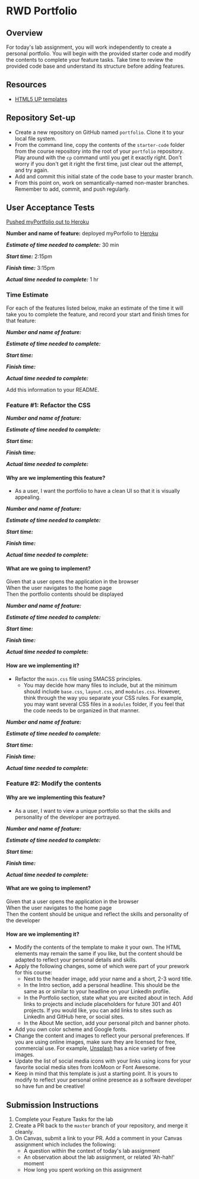 # RWD Portfolio

## Overview

For today's lab assignment, you will work independently to create a personal portfolio. You will begin with the provided starter code and modify the contents to complete your feature tasks. Take time to review the provided code base and understand its structure before adding features.

## Resources

- [HTML5 UP templates](https://html5up.net/)

## Repository Set-up

- Create a new repository on GitHub named `portfolio`. Clone it to your local file system.
- From the command line, copy the contents of the `starter-code` folder from the course repository into the root of your `portfolio` repository. Play around with the `cp` command until you get it exactly right. Don't worry if you don't get it right the first time, just clear out the attempt, and try again.
- Add and commit this initial state of the code base to your master branch.
- From this point on, work on semantically-named non-master branches. Remember to add, commit, and push regularly.

## User Acceptance Tests

[Pushed myPortfolio out to Heroku](https://mmandell.herokuapp.com/index.html)  

**Number and name of feature:** deployed myPorfolio to [Heroku](https://mmandell.herokuapp.com/index.html)  

***Estimate of time needed to complete:*** 30 min

***Start time:*** 2:15pm

***Finish time:*** 3:15pm

***Actual time needed to complete:*** 1 hr

### Time Estimate

For each of the features listed below, make an estimate of the time it will take you to complete the feature, and record your start and finish times for that feature:

***Number and name of feature:***

***Estimate of time needed to complete:***

***Start time:***

***Finish time:***

***Actual time needed to complete:***

Add this information to your README.

### Feature #1: Refactor the CSS 

***Number and name of feature:***

***Estimate of time needed to complete:***

***Start time:***

***Finish time:***

***Actual time needed to complete:***

#### Why are we implementing this feature?

- As a user, I want the portfolio to have a clean UI so that it is visually appealing.

***Number and name of feature:***

***Estimate of time needed to complete:***

***Start time:***

***Finish time:***

***Actual time needed to complete:***


#### What are we going to implement?

Given that a user opens the application in the browser  
When the user navigates to the home page  
Then the portfolio contents should be displayed  

***Number and name of feature:***

***Estimate of time needed to complete:***

***Start time:***

***Finish time:***

***Actual time needed to complete:***

#### How are we implementing it?

- Refactor the `main.css` file using SMACSS principles.
  - You may decide how many files to include, but at the minimum should include  `base.css`, `layout.css`, and `modules.css`. However, think through the way you separate your CSS rules. For example, you may want several CSS files in a `modules` folder, if you feel that the code needs to be organized in that manner.

***Number and name of feature:***

***Estimate of time needed to complete:***

***Start time:***

***Finish time:***

***Actual time needed to complete:***


### Feature #2: Modify the contents

#### Why are we implementing this feature?

- As a user, I want to view a unique portfolio so that the skills and personality of the developer are portrayed.

***Number and name of feature:***

***Estimate of time needed to complete:***

***Start time:***

***Finish time:***

***Actual time needed to complete:***


#### What are we going to implement?

Given that a user opens the application in the browser  
When the user navigates to the home page  
Then the content should be unique and reflect the skills and personality of the developer  



#### How are we implementing it?

- Modify the contents of the template to make it your own. The HTML elements may remain the same if you like, but the content should be adapted to reflect your personal details and skills.
- Apply the following changes, some of which were part of your prework for this course:
  - Next to the header image, add your name and a short, 2-3 word title.
  - In the Intro section, add a personal headline. This should be the same as or similar to your headline on your LinkedIn profile.
  - In the Portfolio section, state what you are excited about in tech. Add links to projects and include placeholders for future 301 and 401 projects. If you would like, you can add links to sites such as LinkedIn and GitHub here, or social sites.
  - In the About Me section, add your personal pitch and banner photo. 
- Add you own color scheme and Google fonts.
- Change the content and images to reflect your personal preferences. If you are using online images, make sure they are licensed for free, commercial use. For example, [Unsplash](https://unsplash.com/) has a nice variety of free images. 
- Update the list of social media icons with your links using icons for your favorite social media sites from IcoMoon or Font Awesome.
- Keep in mind that this template is just a starting point. It is yours to modify to reflect your personal online presence as a software developer so have fun and be creative!

## Submission Instructions

1. Complete your Feature Tasks for the lab
1. Create a PR back to the `master` branch of your repository, and merge it cleanly.
1. On Canvas, submit a link to your PR. Add a comment in your Canvas assignment which includes the following:
    - A question within the context of today's lab assignment
    - An observation about the lab assignment, or related 'Ah-hah!' moment
    - How long you spent working on this assignment
